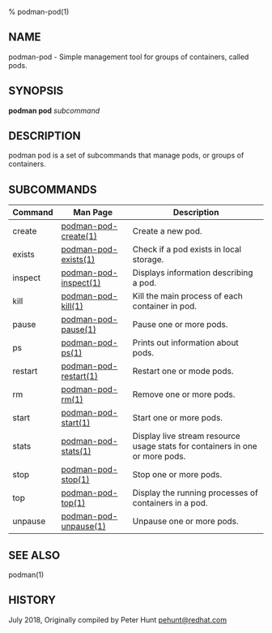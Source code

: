 % podman-pod(1)

## NAME
podman\-pod - Simple management tool for groups of containers, called pods.

## SYNOPSIS
**podman pod** *subcommand*

## DESCRIPTION
podman pod is a set of subcommands that manage pods, or groups of containers.

## SUBCOMMANDS

| Command | Man Page                                          | Description                                                                    |
| ------- | ------------------------------------------------- | ------------------------------------------------------------------------------ |
| create  | [podman-pod-create(1)](podman-pod-create.1.md)    | Create a new pod.                                                              |
| exists  | [podman-pod-exists(1)](podman-pod-exists.1.md)    | Check if a pod exists in local storage.                                        |
| inspect | [podman-pod-inspect(1)](podman-pod-inspect.1.md)  | Displays information describing a pod.                                         |
| kill    | [podman-pod-kill(1)](podman-pod-kill.1.md)        | Kill the main process of each container in pod.                                |
| pause   | [podman-pod-pause(1)](podman-pod-pause.1.md)      | Pause one or more pods.                                                        |
| ps      | [podman-pod-ps(1)](podman-pod-ps.1.md)            | Prints out information about pods.                                             |
| restart | [podman-pod-restart(1)](podman-pod-restart.1.md)  | Restart one or mode pods.                                                      |
| rm      | [podman-pod-rm(1)](podman-pod-rm.1.md)            | Remove one or more pods.                                                       |
| start   | [podman-pod-start(1)](podman-pod-start.1.md)      | Start one or more pods.                                                        |
| stats   | [podman-pod-stats(1)](podman-pod-stats.1.md)      | Display live stream resource usage stats for containers in one or more pods.   |
| stop    | [podman-pod-stop(1)](podman-pod-stop.1.md)        | Stop one or more pods.                                                         |
| top     | [podman-pod-top(1)](podman-pod-top.1.md)          | Display the running processes of containers in a pod.                          |
| unpause | [podman-pod-unpause(1)](podman-pod-unpause.1.md)  | Unpause one or more pods.                                                      |

## SEE ALSO
podman(1)

## HISTORY
July 2018, Originally compiled by Peter Hunt <pehunt@redhat.com>
